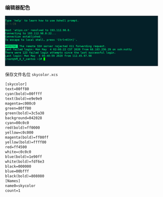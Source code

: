 ### 编辑器配色

<img src="../.vuepress/public/Xshell/image-20200504021150611.png" alt="image-20200504021150611" style="zoom:80%;" />

保存文件名位 `skycolor.xcs`

```shell
[skycolor]
text=00ff80
cyan(bold)=00ffff
text(bold)=e9e9e9
magenta=c000c0
green=80ff00
green(bold)=3c5a38
background=042028
cyan=00c0c0
red(bold)=ff0000
yellow=c0c000
magenta(bold)=ff00ff
yellow(bold)=ffff00
red=ff4500
white=c0c0c0
blue(bold)=1e90ff
white(bold)=fdf6e3
black=000000
blue=00bfff
black(bold)=808080
[Names]
name0=skycolor
count=1
```

